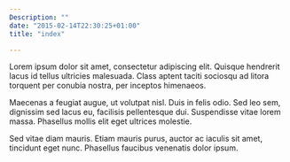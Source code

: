 ```yaml
---
Description: ""
date: "2015-02-14T22:30:25+01:00"
title: "index"

---
```


Lorem ipsum dolor sit amet, consectetur adipiscing elit. Quisque hendrerit lacus id tellus ultricies malesuada. Class aptent taciti sociosqu ad litora torquent per conubia nostra, per inceptos himenaeos.

Maecenas a feugiat augue, ut volutpat nisl. Duis in felis odio. Sed leo sem, dignissim sed lacus eu, facilisis pellentesque dui. Suspendisse vitae lorem massa. Phasellus mollis elit eget ultrices molestie.

Sed vitae diam mauris. Etiam mauris purus, auctor ac iaculis sit amet, tincidunt eget nunc. 
Phasellus faucibus venenatis dolor ipsum.
